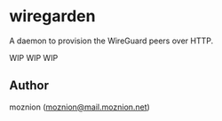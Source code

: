 # wiregarden

A daemon to provision the WireGuard peers over HTTP.

WIP WIP WIP

## Author

moznion (<moznion@mail.moznion.net>)

